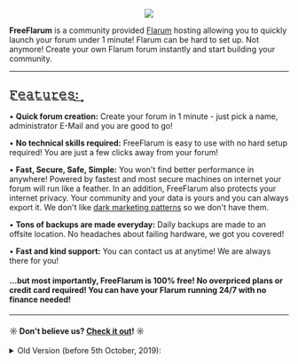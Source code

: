 <p align="center">
  <img src="https://raw.githubusercontent.com/gwillem/freeflarum.com/master/resources/images/freeflarum-logo.png">
</p>

 __FreeFlarum__ is a community provided [Flarum](https://www.flarum.org) hosting allowing you to quickly launch your forum under 1 minute! Flarum can be hard to set up. Not anymore! Create your own Flarum forum instantly and start building your community.
 
---

## 𝙵̲𝚎̲𝚊̲𝚝̲𝚞̲𝚛̲𝚎̲𝚜̲:͢
• __Quick forum creation:__ Create your forum in 1 minute - just pick a name, administrator E-Mail and you are good to go!

• __No technical skills required:__ FreeFlarum is easy to use with no hard setup required! You are just a few clicks away from your forum!

• __Fast, Secure, Safe, Simple:__ You won't find better performance in anywhere! Powered by fastest and most secure machines on internet your forum will run like a feather. In an addition, FreeFlarum also protects your internet privacy. Your community and your data is yours and you can always export it. We don't like [dark marketing patterns](https://www.darkpatterns.org/) so we don't have them.

• __Tons of backups are made everyday:__ Daily backups are made to an offsite location. No headaches about failing hardware, we got you covered! 

• __Fast and kind support:__ You can contact us at anytime! We are always there for you!


#### ...but most importantly, FreeFlarum is 100% free! No overpriced plans or credit card required! You can have your Flarum running 24/7 with no finance needed!

---

#### ☼ Don't believe us? __[Check it out](https://www.freeflarum.com)__! ☼

<details><summary>Old Version (before 5th October, 2019):</summary>
<p>
Contains the front-end for FreeFlarum.com:

- [x] docs
- [ ] control panel

Works in conjuction with freeflarum-backend.

## Submitting feature/extension requests:

Please, submit feature and extension request as a new issue in this repository. 

## How to run locally:

Instructions for Ubuntu:
```
sudo apt install python3-pip 
sudo pip3 install pipenv
pipenv install
pipenv run mkdocs serve
```
And see your live edits at http://localhost:8000/

## How to deploy:

```
./deploy.sh
```

### Note:
FreeFlarum.com is a community provided host for Flarum. FreeFlarum is NOT affiliated with Flarum. Questions related to forum software should be adressed to the [Flarum's Discussion Forums](https://discuss.flarum.org/).
</p>
</details>
